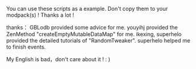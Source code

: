 You can use these scripts as a example.
Don't copy them to your modpack(s) !
Thanks a lot !

thanks：
GBLodb provided some advice for me.
youyihj provided the ZenMethod "createEmptyMutableDataMap" for me.
ikexing, superhelo provided the detailed tutorials of "RandomTweaker".
superhelo helped me to finish events.

My English is bad，don't care about it !   : )